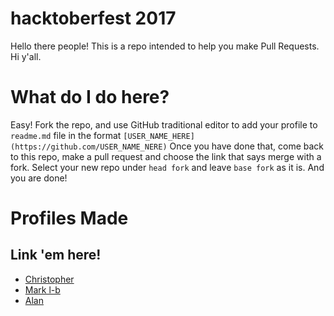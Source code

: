 # hacktoberfest 2017
Hello there people! This is a repo intended to help you make Pull Requests. 
Hi y'all.

# What do I do here?
Easy! Fork the repo, and use GitHub traditional editor to add your profile to ``readme.md`` file in the format ``[USER_NAME_HERE](https://github.com/USER_NAME_NERE)``
Once you have done that, come back to this repo, make a pull request and choose the link that says merge with a fork. 
Select your new repo under ``head fork`` and leave ``base fork`` as it is. And you are done!

# Profiles Made

## Link 'em here!

- [Christopher](https://github.com/christopherwmm)
- [Mark l-b](https://github.com/marktm72)
- [Alan](https://github.com/al2699)
